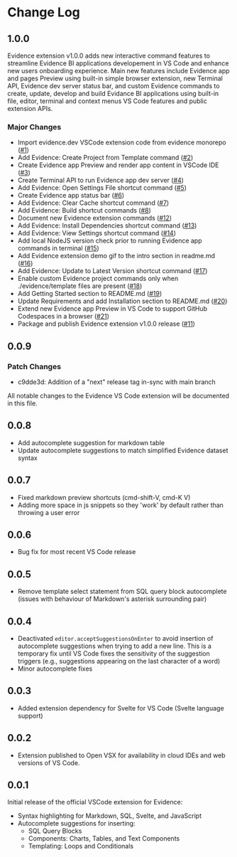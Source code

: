 # Change Log


## 1.0.0

Evidence extension v1.0.0 adds new interactive command features to streamline Evidence BI applications developement in VS Code and enhance new users onboarding experience. Main new features include Evidence app and pages Preview using built-in simple browser extension, new Terminal API, Evidence dev server status bar, and custom Evidence commands to create, update, develop and build Evidance BI applications using built-in file, editor, terminal and context menus VS Code features and public extension APIs.

### Major Changes

- Import evidence.dev VSCode extension code from evidence monorepo
([#1](https://github.com/evidence-dev/vscode/issues/1))
- Add Evidence: Create Project from Template command
([#2](https://github.com/evidence-dev/vscode/issues/2))
- Create Evidence app Preview and render app content in VSCode IDE
([#3](https://github.com/evidence-dev/vscode/issues/3))
- Create Terminal API to run Evidence app dev server
([#4](https://github.com/evidence-dev/vscode/issues/4))
- Add Evidence: Open Settings File shortcut command
([#5](https://github.com/evidence-dev/vscode/issues/5))
- Create Evidence app status bar
([#6](https://github.com/evidence-dev/vscode/issues/6))
- Add Evidence: Clear Cache shortcut command
([#7](https://github.com/evidence-dev/vscode/issues/7))
- Add Evidence: Build shortcut commands
([#8](https://github.com/evidence-dev/vscode/issues/8))
- Document new Evidence extension commands
([#12](https://github.com/evidence-dev/vscode/issues/12))
- Add Evidence: Install Dependencies shortcut command
([#13](https://github.com/evidence-dev/vscode/issues/13))
- Add Evidence: View Settings shortcut command
([#14](https://github.com/evidence-dev/vscode/issues/14))
- Add local NodeJS version check prior to running Evidence app commands in terminal
([#15](https://github.com/evidence-dev/vscode/issues/15))
- Add Evidence extension demo gif to the intro section in readme.md
([#16](https://github.com/evidence-dev/vscode/issues/16))
- Add Evidence: Update to Latest Version shortcut command
([#17](https://github.com/evidence-dev/vscode/issues/17))
- Enable custom Evidence project commands only when ./evidence/template files are present
([#18](https://github.com/evidence-dev/vscode/issues/18))
- Add Getting Started section to README.md
([#19](https://github.com/evidence-dev/vscode/issues/19))
- Update Requirements and add Installation section to README.md
([#20](https://github.com/evidence-dev/vscode/issues/20))
- Extend new Evidence app Preview in VS Code to support GitHub Codespaces in a browser
([#21](https://github.com/evidence-dev/vscode/issues/21))
- Package and publish Evidence extension v1.0.0 release
([#11](https://github.com/evidence-dev/vscode/issues/11))

## 0.0.9

### Patch Changes

- c9dde3d: Addition of a "next" release tag in-sync with main branch

All notable changes to the Evidence VS Code extension will be documented in this file.

## 0.0.8

- Add autocomplete suggestion for markdown table
- Update autocomplete suggestions to match simplified Evidence dataset syntax

## 0.0.7

- Fixed markdown preview shortcuts (cmd-shift-V, cmd-K V)
- Adding more space in js snippets so they 'work' by default rather than throwing a user error

## 0.0.6

- Bug fix for most recent VS Code release

## 0.0.5

- Remove template select statement from SQL query block autocomplete (issues with behaviour of Markdown's asterisk surrounding pair)

## 0.0.4

- Deactivated `editor.acceptSuggestionsOnEnter` to avoid insertion of autocomplete suggestions when trying to add a new line. This is a temporary fix until VS Code fixes the sensitivity of the suggestion triggers (e.g., suggestions appearing on the last character of a word)
- Minor autocomplete fixes

## 0.0.3

- Added extension dependency for Svelte for VS Code (Svelte language support)

## 0.0.2

- Extension published to Open VSX for availability in cloud IDEs and web versions of VS Code.

## 0.0.1

Initial release of the official VSCode extension for Evidence:

- Syntax highlighting for Markdown, SQL, Svelte, and JavaScript
- Autocomplete suggestions for inserting:
  - SQL Query Blocks
  - Components: Charts, Tables, and Text Components
  - Templating: Loops and Conditionals
